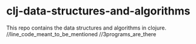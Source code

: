 # clj-data-structures-and-algorithms
This repo contains the data structures and algorithms in clojure.
//line_code_meant_to_be_mentioned
//3programs_are_there
